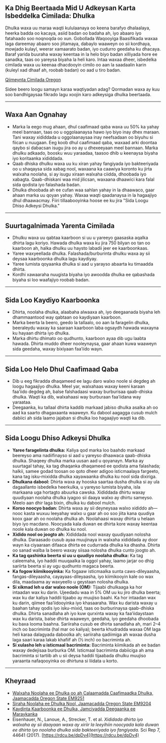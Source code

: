 ## Ka Dhig Beertaada Mid U Adkeysan Karta Isbeddelka Cimilada: Dhulka

Dhulka waxa uu maraa waqti kululaanaya oo keena barafyo dhalaalaya, heerka badda oo kacaya, asiid badan oo badaha ah, iyo abaaro iyo fatahaado soo noqnoqda oo xun. Gobollada Waqooyiga Baasifikada waxaa laga dareemay abaaro soo jiitamaya, dabaylo waaweyn oo sii kordhaya, mowjado kulayl, weerar xamaarato badan, iyo cudurro geedaha ku dhacaya. Baraf yarida buuraha waxay keentaa in la helo biyo badan xilliyada hore ee sanadka, taas oo yareysa biyaha la heli karo. Intaa waxaa dheer, isbedelka cimilada waxa uu keenaa dhacdooyin cimilo oo aan la saadaalin karin (kuleyl xad dhaaf ah, roobab badan) oo aad u tiro badan.

[Qiimeynta Cimilada Oregon](https://blogs.oregonstate.edu/occri/oregon-climate-assessments/)

Sidee beero loogu samayn karaa waqtiyadan adag? Qormadan waxa ay kuu soo bandhigaysaa fikrado lagu xoojin karo adkeysiga dhulka beertaada.

---

## Waxa Aan Ognahay

- Marka la eego mug ahaan, dhul caafimaad qaba waxa uu 50% ka yahay meel bannaan, taas oo u oggolaanaysa hawo iyo biyo inay dhex maraan. Tani waxay xididdada u oggolaanaysaa inay neefsadaan oo biyuhu si fiican u nuugaan. Eeg koob dhul caafimaad qaba, waxaad arki doontaa qaybo si dabacsan isugu jira oo ay u dhexeeyaan meel bannaan. Marka dhulku adkaado, boosku wuu yaraadaa, taasoo dhib u keenaysa biyaha iyo koritaanka xididdada.
- Qaab dhiska dhulku waxa uu ku xiran yahay fangiyada iyo bakteeriyada oo u shaqaysa sida xabag nool, waxaana ka caawiya koronto ku jirta walxaha noolaha, si ay isugu xiraan walxaha ciidda, dhoobada iyo xabagta. Qaab-dhiskani waa mid jilicsan, waxaana dhaawici kara falal sida qodista iyo falashada badan.
- Dhulka dhoobada ah ee cufan waa sahlan yahay in la dhaawaco, gaar ahaan marka uu qoyan yahay. Waxaa waqti qaadanaysa in la hagaajiyo dhul dhaawacmay. Fiiri tillaabooyinka hoose ee ku jira "Sida Loogu Dhiso Adkeysi Dhulka."

---

## Suurtagalnimada Yarenta Cimilada

- Dhulku waxa uu qabtaa kaarboon si uu u yareeyo gaasaska aqalka dhirta lagu koriyo. Hawada dhulka waxa ku jira 750 bilyan oo tan oo kaarboon ah, halka dhulku uu haysto labadii jeer ee kaarboonkaas.
- Yaree waxyeellada dhulka. Falashada/burburinta dhulku waxa ay sii deysaa kaarboonka dhulka lagu kaydiyay.
- Yaree lumista qoyaanka dhulka si aad u yarayso abaarta ku timaadda dhirta.
- Kordhi xawaaraha nuugista biyaha iyo awoodda dhulka ee qabashada biyaha si loo waafajiyo roobab badan.

---

## Sida Loo Kaydiyo Kaarboonka

- Dhirta, noolaha dhulka, alaabaha alwaaxa ah, iyo deegaanada biyaha leh dhammaantood way qabtaan oo kaydiyaan kaarboon.
- Marka beerta la beero, geedo la tallaalo, oo aan la faragelin dhulka, beeraleydu waxay ka saaraan kaarboon laba ogsaydh hawada waxayna ku hayaan dhirta iyo dhulka.
- Marka dhirtu dhimato oo qudhunto, kaarboon ayaa dib ugu laabta hawada. Dhirta muddo dheer nooleynaysa, gaar ahaan kuwa waaweyn sida geedaha, waxay bixiyaan faa’iido wayn.

---

## Sida Loo Helo Dhul Caafimaad Qaba

- Dib u eeg fikradda dhaqameed ee lagu daro walxo noole si degdeg ah loogu hagaajiyo dhulka. Meel yar, walxahaas waxay keeni karaan faa’iido degdeg ah, balse falshadaasi waxay burburisaa qaab-dhiska dhulka. Waqti ka dib, walxahaasi way burburaan faa’iidana way yaraataa.
- Deegaanka, ku tallaal dhirta kaddib markaad jabiso dhulka asalka ah oo aad ka saarto dhagaxaanta waaweyn. Ku dabool aagagga cusub mulch dabiici ah sida laamo jajaban si dhulka loo hagaajiyo waqti ka dib.

---

## Sida Loogu Dhiso Adkeysi Dhulka

- **Yaree faragelinta dhulka:** Kaliya qod marka loo baahdo markaad beereyso ama nadiifinayso si aad u yareyso dhaawaca qaab-dhiska dhulka. Shaqeey dhulka marka uusan aad u qoyanayn. Marka ay suurtagal tahay, ka tag dhaqanka dhaqameed ee qodista ama falashada; halkii, samee godad toosan oo qoto dheer adigoo isticmaalaya fargeeto, kana tag isku-mixidda dhulka xayawaanka dhulka ku nool sida dixiriga.
- **Dhulkana dabool:** Dhirta waxa ay hooska saartaa dusha dhulka si ay ula dagaallanto isbedelka heerkulka, u yareyso lumista biyaha, isla markaana uga hortagto abuurka cawska. Xididdada dhirtu waxay quudiyaan noolaha dhulka iyagoo sii daaya walxo ay dhirtu sameyso. Meelo aan dhir laga bixin, dhulka ku dabool mulch.
- **Korso noocyo badan:** Dhirta waxa ay sii deyneysaa walxo xididdo ah—nooc kasta wuxuu leeyahay walxo u gaar ah oo soo jiita kana quudiya koox gaar ah oo noolaha dhulka ah. Noolahaasi waxay dhirta u helaan biyo iyo macdano. Noocyada kala duwan ee dhirta kore waxay keentaa noole kala duwan oo dhulka ku nool.
- **Xidido nool oo joogto ah:** Xididdada nool waxay quudiyaan nolosha dhulka. Daraasado cusub ayaa muujinaya in walxaha xididdada ay door wayn ka ciyaaraan difaaca dhirta ee cudurrada dhulka ka dhasha. Dhirta oo sanad walba la beero waxay siisaa nolosha dhulka cunto joogto ah.
- **Ka tag qashinka beerta si uu u quudiyo noolaha dhulka:** Ka tag caleemaha, iyo haddii muuqaalka la oggol yahay, laamo jarjar oo dhig sariirta beerta si ay ugu qudhunto magaca beerta.
- **Ka fogow kiimikooyinka:** Ka fogaaw isticmaalka sunta caws-dileyaasha, fangas-dileyaasha, cayayaas-dileyaasha, iyo kiimikooyin kale oo wax dila, maadaama ay waxyeello u geystaan nolosha dhulka.
- **Si xikmad leh u dar walxo noole (OM):** Tijaabi dhulkaaga ka hor intaadan wax ku darin. Ujeedadu waa in 5% OM uu ku jiro dhulka beerta; wax ku dar kaliya haddii tijaabo ay muujiso baahi. Ka hor intaadan wax ku darin, qiimee faa’iidooyinka iyo khasaaraha. Wax ku darista waxay u baahan tahay qodis iyo isku-mixid, taas oo burburinaysa qaab-dhiska dhulka. Dhirta sanadlaha ah iyo kuw qurxinta waxay ka faa’iidaystaan wax ku darista, balse dhirta waaweyn, geedaha, iyo geedaha dhoobada ku baxa looma baahna. Sariiraha cusub ee dhirta sanadlaha ah, mari 2–4 inch oo bacriminta (hal mar oo kaliya); beerta khudradda waxaa OM laga heli karaa dalagyada daboolka ah; sariiraha qadiimiga ah waxaa dusha laga saari karaa lakab khafiif ah (½ inch) oo bacriminta ah.
- **Si xulasho leh u isticmaal bacriminta:** Bacriminta kiimikada ah ee badan waxay dedejisaa burburka OM. Isticmaal bacriminta dabiiciga ah ama bacriminta si tartiib ah u sii deysa haddii tijaabada dhulku muujiso yaraanta nafaqooyinka oo dhirtuna si liidata u korto.

---

## Kheyraad

- [Walxaha Noolaha ee Dhulka oo ah Calaamadda Caafimaadka Dhulka, Jaamacadda Oregon State EM9251](https://extension.oregonstate.edu/sites/default/files/documents/em9251.pdf)
- [Siraha Noolaha ee Dhulka Nool, Jaamacadda Oregon State EM9204](https://extension.oregonstate.edu/sites/default/files/2023-10/em9304-update-100223.pdf)
- [Kaydinta Kaarboonka ee Dhulka, Jamciyadda Deegaanka ee Maraykanka](https://www.esa.org/esa/wp-content/uploads/2012/12/carbonsequestrationinsoils.pdf)
- Eisenhauer, N., Lanoue, A., Strecker, T. et al. *Xididada dhirta iyo walxaha ay sii daayaan waxa ay xiriir la leeyihiin noocyada kala duwan ee dhirta iyo noolaha dhulka sida bakteeriyada iyo fangiyada.* Sci Rep 7, 44641 (2017). [https://rdcu.be/dpDv4](https://rdcu.be/dpDv4)
